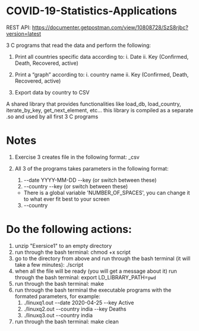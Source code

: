 # COVID-19-Statistics-Applications

REST API: https://documenter.getpostman.com/view/10808728/SzS8rjbc?version=latest

3 C programs that read the data and perform the following:
1) Print all countries specific data according to: 
  i. Date 
  ii. Key (Confirmed, Death, Recovered, active)
  
2) Print a “graph” according to: 
  i. country name 
  ii. Key (Confirmed, Death, Recovered, active)

3) Export data by country to CSV

A shared library that provides functionalities like load_db, load_country, iterate_by_key, get_next_element, etc... 
this library is compiled as a separate .so and used by all first 3 C programs

# Notes
1) Exercise 3 creates file in the following format: <country>_csv

2) All 3 of the programs takes parameters in the following format: 
    1. --date YYYY-MM-DD --key <key> (or switch between these)
    2. --country <country> --key <key> (or switch between these)
    * There is a global variable 'NUMBER_OF_SPACES', you can change it to what ever fit best to your screen
    3. --country <country>

# Do the following actions:
1) unzip "Exersice1" to an empty directory
2) run through the bash terminal: chmod +x script
3) go to the directory from above and run through the bash terminal (it will take a few minutes): ./script
4) when all the file will be ready (you will get a message about it) run through the bash terminal: export LD_LIBRARY_PATH=`pwd`
5) run through the bash terminal: make
6) run through the bash terminal the executable programs with the formated parameters, for example: 
	1) ./linuxq1.out --date 2020-04-25 --key Active
	2) ./linuxq2.out --country india --key Deaths
	3) ./linuxq3.out --country india
7) run through the bash terminal: make clean
